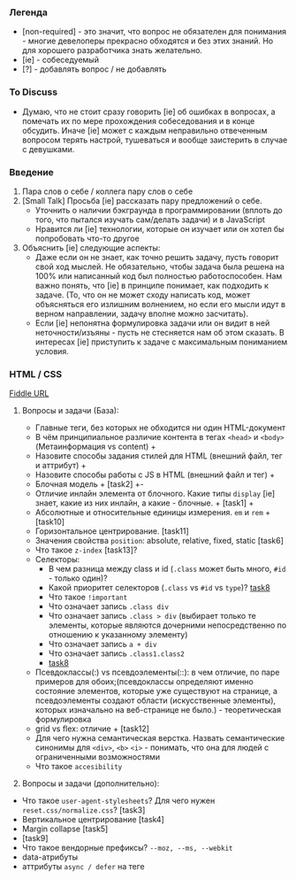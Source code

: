 ### Легенда

- [non-required] - это значит, что вопрос не обязателен для понимания - многие девелоперы прекрасно обходятся 
и без этих знаний. Но для хорошего разработчика знать желательно.
- [ie] - собеседуемый
- [?] - добавлять вопрос / не добавлять

### To Discuss
- Думаю, что не стоит сразу говорить [ie] об ошибках в вопросах, а помечать их по мере прохождения собеседования
и в конце обсудить. Иначе [ie] может с каждым неправильно отвеченным вопросом терять настрой, тушеваться и вообще
заистерить в случае с девушками.

### Введение

1. Пара слов о себе / коллега пару слов о себе
2. [Small Talk] Просьба [ie] рассказать пару предложений о себе. 
    - Уточнить о наличии бэкграунда в программировании (вплоть до того, что пытался изучать сам/делать задачи)
    и в JavaScript
    - Нравится ли [ie] технологии, которые он изучает или он хотел бы попробовать что-то другое
3. Объяснить [ie] следующие аспекты:
    - Даже если он не знает, как точно решить задачу, пусть говорит свой ход мыслей. Не обязательно, чтобы задача
    была решена  на 100% или написанный код был полностью работоспособен. Нам важно понять, что [ie] в принципе
    понимает, как подходить к задаче. (То, что он не может сходу написать код, может объясняться его излишним волнением, но
    если его мысли идут в верном направлении, задачу вполне можно засчитать).
    - Если [ie] непонятна формулировка задачи или он видит в ней неточности/изъяны - пусть не стесняется нам об этом сказать.
    В интересах [ie] приступить к задаче с максимальным пониманием условия.

### HTML / CSS

[Fiddle URL](сhttps://jsfiddle.net/#&togetherjs=HuwwnFlg7M)
1. Вопросы и задачи (База):
    - Главные теги, без которых не обходится ни один HTML-документ
    - В чём принципиальное различие контента в тегах `<head>` и `<body>` (Метаинформация vs content) +
    - Назовите способы задания стилей для HTML (внешний файл, тег и аттрибут) +
    - Назовите способы работы с JS в HTML (внешний файл и тег) +
    - Блочная модель + [task2] +-
    - Отличие инлайн элемента от блочного. Какие типы `display` [ie] знает, какие из них инлайн, а какие - блочные. + [task1] +
    - Абсолютные и относительные единицы измерения. `em` и `rem` + [task10]
    - Горизонтальное центрирование. [task11]
    - Значения свойства `position`: absolute, relative, fixed, static [task6]
    - Что такое `z-index` [task13]?
    - Селекторы:
        - В чем разница между class и id (`.class` может быть много, `#id` - только один)?
        - Какой приоритет селекторов (`.class` vs `#id` vs `type`)? [task8](опционально)
        - Что такое `!important`
        - Что означает запись `.class div`
        - Что означает запись `.class > div` (выбирает только те элементы, которые являются дочерними непосредственно по отношению к указанному элементу)
        - Что означает запись `a + div`
        - Что означает запись `.class1.class2`
        - [task8](опционально)
    - Псевдоклассы(:) vs псевдоэлементы(::): в чем отличие, по паре примеров для обоих;(псевдоклассы определяют именно состояние элементов, которые уже существуют на странице, а псевдоэлементы создают области (искусственные элементы), которых изначально на веб-странице не было.) - теоретическая формулировка
    - grid vs flex: отличие + [task12]
    - Для чего нужна семантическая верстка. Назвать семантические синонимы для `<div>`, `<b>` `<i>` - понимать, что она для людей с ограниченными возможностями
    - Что такое `accesibility`

2. Вопросы и задачи (дополнительно):
  - Что такое `user-agent-stylesheets`? Для чего нужен `reset.css/normalize.css`? [task3]
  - Вертикальное центрирование [task4]
  - Margin collapse [task5]
  - [task9]
  - Что такое вендорные префиксы? `--moz, --ms, --webkit`
  - data-атрибуты
  - аттрибуты `async / defer` на теге <script> [?]
  - Можно ли делать отрицательный `margin`. Как в таком случае он будет себя вести? (
      - `top/left` - cмещают элемент со своего обычного места + остальные элементы занимают освободившееся место.
      - `bottom/right` - сам размер блока не уменьшается, но следующий элемент будет думать, что он меньше на указанное в margin-right/bottom значение
    )
  - Укороченные записи свойств:
    - Что означает запись `padding: 10px 20px 0px 15px`
    - Что означает запись `padding: 10px 20px`
    - Что означает запись `padding: 10px`

3. По завершению спросить у [ie] о наличии дополнительных/продвинутых знаний в этой области, например:
    - [non-required] Как браузер парсит селекторы - справа налево или слева направо и почему
    - Использование препроцессоров/бандлеров - если использовал бандлер, то зачем он нужен (один бандл vs множество файлов; uglify;)
    - Использование методолгоий CSS (В частности BEM) +
    - [non-required] Что такое stacking context
    - css variables
    - block formatting context и как его создать

### DOM
1. Вопросы и задачи
  - Что такое DOM?
  - Что такое `document`?
  - Как выбрать элемент по имени класса? По id? По имени тэга? (`getElementBy[Id | ClassName | TagName]`)
  - Как выбрать элемент по любому селектору? Все элементы по любому селектору? (`querySelector[All]`)
  - Что такое событие? Какие стандартные события [ie] знает?
  - Как добавить нам подписаться на получение событий на определенном элементе? (Например, `<button>`).
  - Можно ли назначить более одного обработчика на одно событие на одном элементе? (Например, 2 обработчика на `button.click`) - почитать про addEventListener/removeEventListener
  - Как удалить обработчик событий? (Вопрос с подвохом: Функция-обработчик обязательно должна иметь имя. Если в `addEventListener` указать анонимную функцию, то удалить обработчик будет невозможно)
  - Как содать DOM-узел? Достаточно ли этого, чтобы он появился на странице? Какие дополнительные дейтсвия нужно
  для этого предпринять?
  - Что такое всплытие событий? [task2] // Почитать про всплытие
  - Что такое действие браузера по умолчанию при обработчке событий? Как отменить? [task1] // Прочитать про действия браузера по умолчанию

2. Advanced часть:
  - reflow (render tree, CSSDOM, layout -> paint -> compose)
  - [non-required] Shadow DOM

### Algorithms & Data structures

[Fiddle URL](https://repl.it/join/hgtmyaxq-shestak2039)
1. Вопросы и задачи:
  - Нотация О большое -
  - Структуры данных:
    - Массив + (сказала про преимущества индексации)
    - Список -
    - Очередь - наивная реализация (обернуть массив), продвинутая реализация (через внутренний объект) +-
    - Стэк - наивная реализация (обернуть массив), продвинутая реализация (через внутренний объект) +-
    - Дерево - построить визуализацию BST. [task](https://docs.google.com/drawings/d/15CrVMV1Hnrkz3WUM4QXXJnmJG-8tDjxbsjhua0SOD18/edit). -
    Максимальная высота дерева (худший случай), сбалансированная высота дерева. Ассимптотическая сложность поиска, вставки.
    - Хэш таблица +- (слабо)
    - Куча -
    - Отличия между списком и массивом +-.
    - Отличия между стеком и очередью +.
  - Алгоритмы:
    - Поиск элемента в упорядоченном массиве (линейный / бинарный) - написала бинарный поиск, линейный поиск, плохую сортировку

2. Advanced вопросы
  - Структуры данных:
    - Виды деревьев
    - Виды куч

### Computer Science

1. Вопросы:
    - OOP
      - Инкапсуляция
      - Насоедование
      - Полиморфизм
    - Абстракция [?]
    - Интерфейсы [?]
 
Бинарные числа - нет





